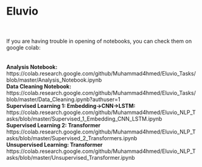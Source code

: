 <h1>Eluvio</h1>
<br><br>
If you are having trouble in opening of notebooks, you can check them on google colab: <br> <br> <br>
<b>Analysis Notebook:</b> https://colab.research.google.com/github/Muhammad4hmed/Eluvio_Tasks/blob/master/Analysis_Notebook.ipynb <br>
<b>Data Cleaning Notebook:</b> https://colab.research.google.com/github/Muhammad4hmed/Eluvio_Tasks/blob/master/Data_Cleaning.ipynb?authuser=1 <br>
<b>Supervised Learning 1: Embedding->CNN->LSTM:</b> https://colab.research.google.com/github/Muhammad4hmed/Eluvio_NLP_Tasks/blob/master/Supervised_1_Embedding_CNN_LSTM.ipynb <br>
<b>Supervised Learning 2: Transformer</b> https://colab.research.google.com/github/Muhammad4hmed/Eluvio_NLP_Tasks/blob/master/Supervised_2_Transformers.ipynb <br>
<b>Unsupervised Learning: Transformer</b> https://colab.research.google.com/github/Muhammad4hmed/Eluvio_NLP_Tasks/blob/master/Unsupervised_Transformer.ipynb <br>
